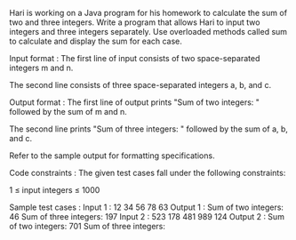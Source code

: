 Hari is working on a Java program for his homework to calculate the sum of two and three integers. Write a program that allows Hari to input two integers and three integers separately. Use overloaded methods called sum to calculate and display the sum for each case.

Input format :
The first line of input consists of two space-separated integers m and n.

The second line consists of three space-separated integers a, b, and c.

Output format :
The first line of output prints "Sum of two integers: " followed by the sum of m and n.

The second line prints "Sum of three integers: " followed by the sum of a, b, and c.



Refer to the sample output for formatting specifications.

Code constraints :
The given test cases fall under the following constraints:

1 ≤ input integers ≤ 1000

Sample test cases :
Input 1 :
12 34 
56 78 63
Output 1 :
Sum of two integers: 46
Sum of three integers: 197
Input 2 :
523 178 
481 989 124
Output 2 :
Sum of two integers: 701
Sum of three integers: 
